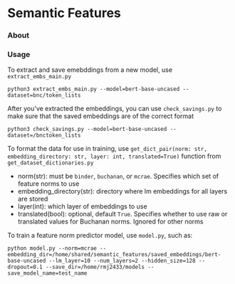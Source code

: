# Semantic Features

### About

### Usage

To extract and save emebddings from a new model, use `extract_embs_main.py`

`python3 extract_embs_main.py --model=bert-base-uncased --dataset=bnc/token_lists`

After you've extracted the embeddings, you can use `check_savings.py` to make sure that the saved embeddings are of the correct format

`python3 check_savings.py --model=bert-base-uncased --dataset=/bnctoken_lists`

To format the data for use in training, use `get_dict_pair(norm: str, embedding_directory: str, layer: int, translated=True)` function from `get_dataset_dictionaries.py`

 - norm(str): must be `binder`, `buchanan`, or `mcrae`. Specifies which set of feature norms to use
 - embedding_directory(str): directory where lm embeddings for all layers are stored
 - layer(int): which layer of embeddings to use
 - translated(bool): optional, default `True`. Specifies whether to use raw or translated values for Buchanan norms. Ignored for other norms

To train a feature norm predictor model, use `model.py`, such as:

```
python model.py --norm=mcrae --embedding_dir=/home/shared/semantic_features/saved_embeddings/bert-base-uncased --lm_layer=10 --num_layers=2 --hidden_size=128 --dropout=0.1 --save_dir=/home/rmj2433/models --save_model_name=test_name
```